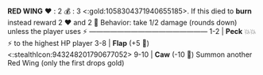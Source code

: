 __**RED WING**__
❤️ : 2
💰 : 3 <:gold:1058304371940655185>. If this died to __burn__ instead reward 2 :heart: and 2 🔷
Behavior: take 1/2 damage (rounds down) unless the player uses ⚡
—————————————————
1-2   | **Peck** 💥💥⚡ to the highest HP player
3-8   | **Flap** (+5 🎲) <:stealthIcon:943248201790677052>
9-10 | **Caw** (-10 🎲) Summon another Red Wing (only the first drops gold)
